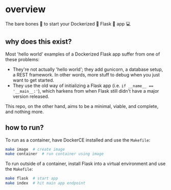 # overview

The bare bones 🦴 to start your Dockerized 🚢 Flask 🍶 app 💻

## why does this exist?

Most 'hello world' examples of a Dockerized Flask app suffer from one of these problems:

* They're not actually 'hello world'; they add gunicorn, a database setup, a REST framework. In other words, more stuff to debug when you just want to get started.
* They use the old way of initializing a Flask app (i.e. `if __name__ == '__main__:'`), which harkens from when Flask still didn't have a major version released.

This repo, on the other hand, aims to be a minimal, viable, and complete, and nothing more.

## how to run?

To run as a container, have DockerCE installed and use the `Makefile`:

```sh
make image  # create image
make container  # run container using image
```

To run outside of a container, install Flask into a virtual environment and use the `Makefile`:

```sh
make flask  # start app
make index  # hit main app endpoint
```
